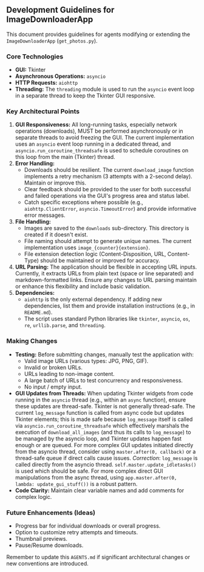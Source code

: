 ## Development Guidelines for ImageDownloaderApp

This document provides guidelines for agents modifying or extending the `ImageDownloaderApp` (`get_photos.py`).

### Core Technologies
- **GUI:** Tkinter
- **Asynchronous Operations:** `asyncio`
- **HTTP Requests:** `aiohttp`
- **Threading:** The `threading` module is used to run the `asyncio` event loop in a separate thread to keep the Tkinter GUI responsive.

### Key Architectural Points
1.  **GUI Responsiveness:** All long-running tasks, especially network operations (downloads), MUST be performed asynchronously or in separate threads to avoid freezing the GUI. The current implementation uses an `asyncio` event loop running in a dedicated thread, and `asyncio.run_coroutine_threadsafe` is used to schedule coroutines on this loop from the main (Tkinter) thread.
2.  **Error Handling:**
    *   Downloads should be resilient. The current `download_image` function implements a retry mechanism (3 attempts with a 2-second delay). Maintain or improve this.
    *   Clear feedback should be provided to the user for both successful and failed operations via the GUI's progress area and status label.
    *   Catch specific exceptions where possible (e.g., `aiohttp.ClientError`, `asyncio.TimeoutError`) and provide informative error messages.
3.  **File Handling:**
    *   Images are saved to the `downloads` sub-directory. This directory is created if it doesn't exist.
    *   File naming should attempt to generate unique names. The current implementation uses `image_{counter}{extension}`.
    *   File extension detection logic (Content-Disposition, URL, Content-Type) should be maintained or improved for accuracy.
4.  **URL Parsing:** The application should be flexible in accepting URL inputs. Currently, it extracts URLs from plain text (space or line separated) and markdown-formatted links. Ensure any changes to URL parsing maintain or enhance this flexibility and include basic validation.
5.  **Dependencies:**
    *   `aiohttp` is the only external dependency. If adding new dependencies, list them and provide installation instructions (e.g., in `README.md`).
    *   The script uses standard Python libraries like `tkinter`, `asyncio`, `os`, `re`, `urllib.parse`, and `threading`.

### Making Changes
- **Testing:** Before submitting changes, manually test the application with:
    - Valid image URLs (various types: JPG, PNG, GIF).
    - Invalid or broken URLs.
    - URLs leading to non-image content.
    - A large batch of URLs to test concurrency and responsiveness.
    - No input / empty input.
- **GUI Updates from Threads:** When updating Tkinter widgets from code running in the `asyncio` thread (e.g., within an `async` function), ensure these updates are thread-safe. Tkinter is not generally thread-safe. The current `log_message` function is called from async code but updates Tkinter elements; this is made safe because `log_message` itself is called via `asyncio.run_coroutine_threadsafe` which effectively marshals the execution of `download_all_images` (and thus its calls to `log_message`) to be managed by the asyncio loop, and Tkinter updates happen fast enough or are queued. For more complex GUI updates initiated directly from the asyncio thread, consider using `master.after(0, callback)` or a thread-safe queue if direct calls cause issues. *Correction*: `log_message` is called directly from the asyncio thread. `self.master.update_idletasks()` is used which should be safe. For more complex direct GUI manipulations from the async thread, using `app.master.after(0, lambda: update_gui_stuff())` is a robust pattern.
- **Code Clarity:** Maintain clear variable names and add comments for complex logic.

### Future Enhancements (Ideas)
- Progress bar for individual downloads or overall progress.
- Option to customize retry attempts and timeouts.
- Thumbnail previews.
- Pause/Resume downloads.

Remember to update this `AGENTS.md` if significant architectural changes or new conventions are introduced.
